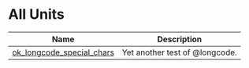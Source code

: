 # All Units


| Name | Description |
|---|---|
| [ok_longcode_special_chars](ok_longcode_special_chars.md) | Yet another test of @longcode. |

